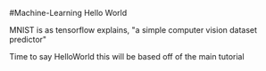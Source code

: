 #Machine-Learning Hello World

MNIST is as tensorflow explains, "a simple computer vision dataset predictor"

Time to say HelloWorld this will be based off of the main tutorial
